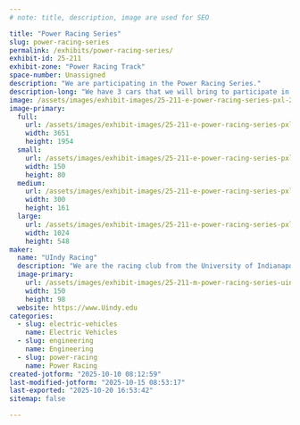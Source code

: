 ```yaml
---
# note: title, description, image are used for SEO

title: "Power Racing Series"
slug: power-racing-series
permalink: /exhibits/power-racing-series/
exhibit-id: 25-211
exhibit-zone: "Power Racing Track"
space-number: Unassigned
description: "We are participating in the Power Racing Series."
description-long: "We have 3 cars that we will bring to participate in the Power Racing Series."
image: /assets/images/exhibit-images/25-211-e-power-racing-series-pxl-20250914-173112680-9091-300x161.jpg
image-primary: 
  full:
    url: /assets/images/exhibit-images/25-211-e-power-racing-series-pxl-20250914-173112680-9091-full.jpg
    width: 3651
    height: 1954
  small:
    url: /assets/images/exhibit-images/25-211-e-power-racing-series-pxl-20250914-173112680-9091-150x80.jpg
    width: 150
    height: 80
  medium:
    url: /assets/images/exhibit-images/25-211-e-power-racing-series-pxl-20250914-173112680-9091-300x161.jpg
    width: 300
    height: 161
  large:
    url: /assets/images/exhibit-images/25-211-e-power-racing-series-pxl-20250914-173112680-9091-1024x548.jpg
    width: 1024
    height: 548
maker: 
  name: "UIndy Racing"
  description: "We are the racing club from the University of Indianapolis."
  image-primary:
    url: /assets/images/exhibit-images/25-211-m-power-racing-series-uindyracinglogo-300x196.png
    width: 150
    height: 98
  website: https://www.Uindy.edu
categories: 
  - slug: electric-vehicles
    name: Electric Vehicles
  - slug: engineering
    name: Engineering
  - slug: power-racing
    name: Power Racing
created-jotform: "2025-10-10 08:12:59"
last-modified-jotform: "2025-10-15 08:53:17"
last-exported: "2025-10-20 16:53:42"
sitemap: false

---
```

